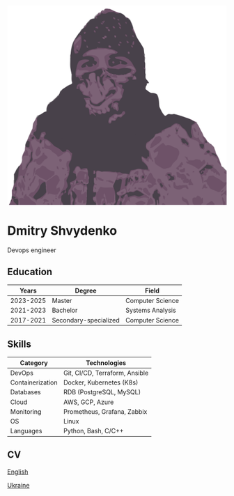 ![](./img/index/logo.png)

# Dmitry Shvydenko

Devops engineer

## Education

| Years      | Degree                  | Field                |
|------------|-------------------------|----------------------|
| 2023-2025 | Master                  | Computer Science    |
| 2021-2023 | Bachelor                | Systems Analysis    |
| 2017-2021 | Secondary-specialized   | Computer Science    |


## Skills

| Category        | Technologies                           |
|----------------|--------------------------------------|
| DevOps         | Git, CI/CD, Terraform, Ansible      |
| Containerization | Docker, Kubernetes (K8s)          |
| Databases      | RDB (PostgreSQL, MySQL)            |
| Cloud          | AWS, GCP, Azure                     |
| Monitoring     | Prometheus, Grafana, Zabbix        |
| OS            | Linux                                |
| Languages      | Python, Bash, C/C++                |

## CV

<a href="./img/index/cv_en.pdf" download>English</a>

<a href="./img/index/cv_uk.pdf" download>Ukraine</a>
